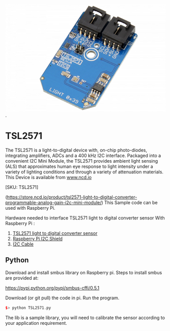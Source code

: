 [![ TSL2571](TSL2571_I2C.png)](https://store.ncd.io/product/tsl2571-light-to-digital-converter-programmable-analog-gain-i2c-mini-module/).

#  TSL2571

The TSL2571 is a light-to-digital device with, on-chip photo-diodes, integrating amplifiers, ADCs and a 400 kHz I2C interface.  Packaged into a convenient I2C Mini Module, the TSL2571 provides ambient light sensing (ALS) that approximates human eye response to light intensity under a variety of lighting conditions and through a variety of attenuation materials. 
This Device is available from www.ncd.io 

[SKU: TSL2571]

(https://store.ncd.io/product/tsl2571-light-to-digital-converter-programmable-analog-gain-i2c-mini-module/)
This Sample code can be used with Raspberry Pi.

Hardware needed to interface TSL2571 light to digital converter sensor With Raspberry Pi :
1. <a href="https://store.ncd.io/product/tsl2571-light-to-digital-converter-programmable-analog-gain-i2c-mini-module/">TSL2571 light to digital converter sensor</a>
2.  <a href="https://store.ncd.io/product/i2c-shield-for-raspberry-pi-3-pi2-with-outward-facing-i2c-port-terminates-over-hdmi-port/">Raspberry Pi I2C Shield</a>
3. <a href="https://store.ncd.io/product/i%C2%B2c-cable/">I2C Cable</a>

## Python
Download and install smbus library on Raspberry pi. Steps to install smbus are provided at:

https://pypi.python.org/pypi/smbus-cffi/0.5.1

Download (or git pull) the code in pi. Run the program.

```cpp
$> python TSL2571.py
```
The lib is a sample library, you will need to calibrate the sensor according to your application requirement.
